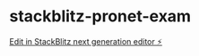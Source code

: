 # stackblitz-pronet-exam

[Edit in StackBlitz next generation editor ⚡️](https://stackblitz.com/~/github.com/auniiz/stackblitz-pronet-exam)